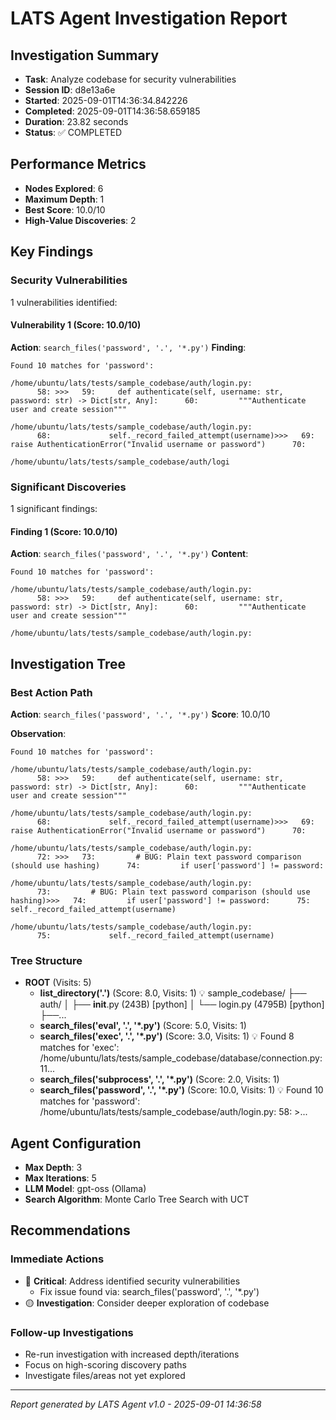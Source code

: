 # LATS Agent Investigation Report

## Investigation Summary
- **Task**: Analyze codebase for security vulnerabilities
- **Session ID**: d8e13a6e
- **Started**: 2025-09-01T14:36:34.842226
- **Completed**: 2025-09-01T14:36:58.659185  
- **Duration**: 23.82 seconds
- **Status**: ✅ COMPLETED

## Performance Metrics
- **Nodes Explored**: 6
- **Maximum Depth**: 1
- **Best Score**: 10.0/10
- **High-Value Discoveries**: 2

## Key Findings

### Security Vulnerabilities
1 vulnerabilities identified:


#### Vulnerability 1 (Score: 10.0/10)
**Action**: `search_files('password', '.', '*.py')`
**Finding**:
```
Found 10 matches for 'password':

/home/ubuntu/lats/tests/sample_codebase/auth/login.py:
      58: >>>   59:     def authenticate(self, username: str, password: str) -> Dict[str, Any]:      60:         """Authenticate user and create session"""

/home/ubuntu/lats/tests/sample_codebase/auth/login.py:
      68:             self._record_failed_attempt(username)>>>   69:             raise AuthenticationError("Invalid username or password")      70: 

/home/ubuntu/lats/tests/sample_codebase/auth/logi
```

### Significant Discoveries
1 significant findings:


#### Finding 1 (Score: 10.0/10)
**Action**: `search_files('password', '.', '*.py')`
**Content**:
```
Found 10 matches for 'password':

/home/ubuntu/lats/tests/sample_codebase/auth/login.py:
      58: >>>   59:     def authenticate(self, username: str, password: str) -> Dict[str, Any]:      60:         """Authenticate user and create session"""

/home/ubuntu/lats/tests/sample_codebase/auth/login.py:
```

## Investigation Tree

### Best Action Path
**Action**: `search_files('password', '.', '*.py')`
**Score**: 10.0/10

**Observation**:
```
Found 10 matches for 'password':

/home/ubuntu/lats/tests/sample_codebase/auth/login.py:
      58: >>>   59:     def authenticate(self, username: str, password: str) -> Dict[str, Any]:      60:         """Authenticate user and create session"""

/home/ubuntu/lats/tests/sample_codebase/auth/login.py:
      68:             self._record_failed_attempt(username)>>>   69:             raise AuthenticationError("Invalid username or password")      70: 

/home/ubuntu/lats/tests/sample_codebase/auth/login.py:
      72: >>>   73:         # BUG: Plain text password comparison (should use hashing)      74:         if user['password'] != password:

/home/ubuntu/lats/tests/sample_codebase/auth/login.py:
      73:         # BUG: Plain text password comparison (should use hashing)>>>   74:         if user['password'] != password:      75:             self._record_failed_attempt(username)

/home/ubuntu/lats/tests/sample_codebase/auth/login.py:
      75:             self._record_failed_attempt(username)
```

### Tree Structure
- **ROOT** (Visits: 5)
  - **list_directory('.')** (Score: 8.0, Visits: 1)
    💡 sample_codebase/ ├── auth/ │   ├── __init__.py (243B) [python] │   └── login.py (4795B) [python] ├──...
  - **search_files('eval', '.', '*.py')** (Score: 5.0, Visits: 1)
  - **search_files('exec', '.', '*.py')** (Score: 3.0, Visits: 1)
    💡 Found 8 matches for 'exec':  /home/ubuntu/lats/tests/sample_codebase/database/connection.py:      11...
  - **search_files('subprocess', '.', '*.py')** (Score: 2.0, Visits: 1)
  - **search_files('password', '.', '*.py')** (Score: 10.0, Visits: 1)
    💡 Found 10 matches for 'password':  /home/ubuntu/lats/tests/sample_codebase/auth/login.py:       58: >...

## Agent Configuration
- **Max Depth**: 3
- **Max Iterations**: 5
- **LLM Model**: gpt-oss (Ollama)
- **Search Algorithm**: Monte Carlo Tree Search with UCT

## Recommendations

### Immediate Actions
- 🔴 **Critical**: Address identified security vulnerabilities
  - Fix issue found via: search_files('password', '.', '*.py')
- 🟡 **Investigation**: Consider deeper exploration of codebase

### Follow-up Investigations
- Re-run investigation with increased depth/iterations
- Focus on high-scoring discovery paths
- Investigate files/areas not yet explored

---
*Report generated by LATS Agent v1.0 - 2025-09-01 14:36:58*
